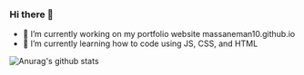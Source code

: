 ### Hi there 👋


- 🔭 I’m currently working on my portfolio website massaneman10.github.io
- 🌱 I’m currently learning how to code using JS, CSS, and HTML


![Anurag's github stats](https://github-readme-stats.vercel.app/api?username=MassaneMan10&show_icons=true)
